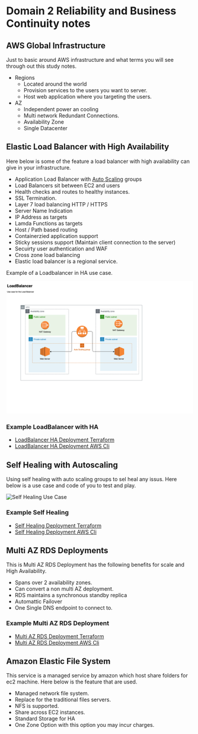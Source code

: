 # Domain 2 Reliability and Business Continuity notes

## AWS Global Infrastructure
Just to basic around AWS infrastructure and what terms you will see through out this study notes.

- Regions
    - Located around the world  
    - Provision services to the users you want to server.
    - Host web application where you targeting the users.
- AZ
  - Independent power an cooling
  - Multi network Redundant Connections.
  - Availability Zone
  - Single Datacenter

## Elastic Load Balancer with High Availability
Here below is some of the feature a load balancer with high availability can give in your infrastructure.

- Application Load Balancer with [Auto Scaling](https://github.com/djdta/Certification/blob/master/AWS/SysOps%20Administrator%20-%20Associate/Domain%202%20Reliability%20and%20Business%20Continuity/2.1%20Implement%20scalability%20and%20elasticity/README.md) groups
- Load Balancers sit between EC2 and users
- Health checks and routes to healthy instances.
- SSL Termination.
- Layer 7 load balancing HTTP / HTTPS
- Server Name Indication
- IP Address as targets
- Lamda Functions as targets
- Host / Path based routing
- Containerzied application support
- Sticky sessions support (Maintain client connection to the server)
- Secuirty user authentication and WAF
- Cross zone load balancing
- Elastic load balancer is a regional service.

Example of a Loadbalancer in HA use case.

![Load Balancer Use Case](/AWS/.assets/LoadBalancer.png)

### Example LoadBalancer with HA
- [LoadBalancer HA Deployment Terraform](https://github.com/djdta/Certification/tree/master/AWS/SysOps%20Administrator%20-%20Associate/Domain%202%20Reliability%20and%20Business%20Continuity/2.2%20Implement%20high%20availability%20and%20resilient%20environments/Load%20Balancer)
- [LoadBalancer HA Deployment AWS Cli](Template)

## Self Healing with Autoscaling
Using self healing with auto scaling groups to sel heal any issus.  Here below is a use case and code of you to test and play.

![Self Healing  Use Case](Template)

### Example Self Healing
- [Self Healing Deployment Terraform](Template)
- [Self Healing Deployment AWS Cli](Template)

## Multi AZ RDS Deployments
This is Multi AZ RDS Deployment has the following benefits for scale and High Availability.

- Spans over 2 availability zones.
- Can convert a non multi AZ deployment.
- RDS maintains a synchronous standby replica
- Automattic Failover
- One Single DNS endpoint to connect to.

### Example Multi AZ RDS Deployment
- [Multi AZ RDS Deployment Terraform](Template)
- [Multi AZ RDS Deployment AWS Cli](Template)

## Amazon Elastic File System
This service is a managed service by amazon which host share folders for ec2 machine.  Here below is the feature that are used.

- Managed network file system.
- Replace for the traditional files servers.
- NFS is supported.
- Share across EC2 instances.
- Standard Storage for HA
- One Zone Option with this option you may incur charges.